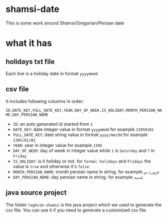 # shamsi-date
This is some work around Shamsi/Gregorian/Persian date

# what it has
## holidays txt file
Each line is a holiday date in format `yyyymmdd`

## csv file
It includes following columns in order:

`ID,DATE_KEY,FULL_DATE_KEY,YEAR,DAY_OF_WEEK,IS_HOLIDAY,MONTH_PERSIAN_NAME,DAY_PERSIAN_NAME`

* `ID`: an auto generated id started from `1`
* `DATE_KEY`: date integer value in format `yyyymmdd` for example `13950101`
* `FULL_DATE_KEY`: date string value in format `yyyy/mm/dd` for example `1395/01/01`
* `YEAR`: year in integer value for example `1395`
* `DAY_OF_WEEK`: day of week in integer value while `1` is `Saturday` and `7` in `Friday`
* `IS_HOLIDAY`: is it holiday or not. for `formal holidays` and `Fridays` the value is `true` and otherwise it's `false`
* `MONTH_PERSIAN_NAME`: month persian name in string. for example `فروردین`
* `DAY_PERSIAN_NAME`: day persian name in string. for example `شنبه`

## java source project
The folder `taghvim-shamsi` is the java project which we used to generate the csv file. You can use it if you
need to generate a customized csv file.

